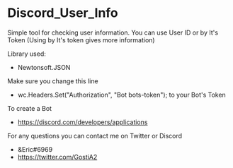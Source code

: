 # Discord_User_Info

Simple tool for checking user information.
You can use User ID or by It's Token (Using by It's token gives more information)

Library used:
- Newtonsoft.JSON

Make sure you change this line
- wc.Headers.Set("Authorization", "Bot bots-token");
to your Bot's Token

To create a Bot
- https://discord.com/developers/applications

For any questions you can contact me on Twitter or Discord
- &Eric#6969
- https://twitter.com/GostiA2
